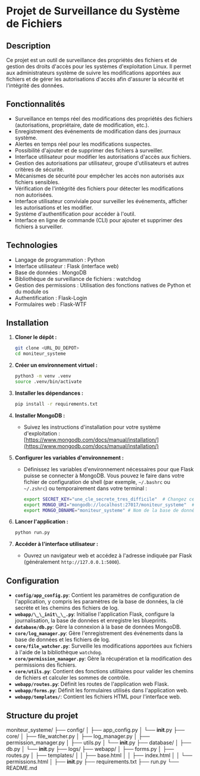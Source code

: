 # Projet de Surveillance du Système de Fichiers

## Description

Ce projet est un outil de surveillance des propriétés des fichiers et de gestion des droits d'accès pour les systèmes d'exploitation Linux. Il permet aux administrateurs système de suivre les modifications apportées aux fichiers et de gérer les autorisations d'accès afin d'assurer la sécurité et l'intégrité des données.

## Fonctionnalités

* Surveillance en temps réel des modifications des propriétés des fichiers (autorisations, propriétaire, date de modification, etc.).
* Enregistrement des événements de modification dans des journaux système.
* Alertes en temps réel pour les modifications suspectes.
* Possibilité d'ajouter et de supprimer des fichiers à surveiller.
* Interface utilisateur pour modifier les autorisations d'accès aux fichiers.
* Gestion des autorisations par utilisateur, groupe d'utilisateurs et autres critères de sécurité.
* Mécanismes de sécurité pour empêcher les accès non autorisés aux fichiers sensibles.
* Vérification de l'intégrité des fichiers pour détecter les modifications non autorisées.
* Interface utilisateur conviviale pour surveiller les événements, afficher les autorisations et les modifier.
* Système d'authentification pour accéder à l'outil.
* Interface en ligne de commande (CLI) pour ajouter et supprimer des fichiers à surveiller.

## Technologies

* Langage de programmation : Python
* Interface utilisateur : Flask (interface web)
* Base de données : MongoDB
* Bibliothèque de surveillance de fichiers : watchdog
* Gestion des permissions : Utilisation des fonctions natives de Python et du module os
* Authentification : Flask-Login
* Formulaires web : Flask-WTF

## Installation

1.  **Cloner le dépôt :**

    ```bash
    git clone <URL_DU_DEPOT>
    cd moniteur_systeme
    ```

2.  **Créer un environnement virtuel :**

    ```bash
    python3 -m venv .venv
    source .venv/bin/activate
    ```

3.  **Installer les dépendances :**

    ```bash
    pip install -r requirements.txt
    ```

4.  **Installer MongoDB :**

    * Suivez les instructions d'installation pour votre système d'exploitation : [https://www.mongodb.com/docs/manual/installation/](https://www.mongodb.com/docs/manual/installation/)

5.  **Configurer les variables d'environnement :**

    * Définissez les variables d'environnement nécessaires pour que Flask puisse se connecter à MongoDB. Vous pouvez le faire dans votre fichier de configuration de shell (par exemple, `~/.bashrc` ou `~/.zshrc`) ou temporairement dans votre terminal :

        ```bash
        export SECRET_KEY="une_cle_secrete_tres_difficile"  # Changez ceci
        export MONGO_URI="mongodb://localhost:27017/moniteur_systeme"  # URI de connexion MongoDB
        export MONGO_DBNAME="moniteur_systeme" # Nom de la base de données
        ```

6.  **Lancer l'application :**

    ```bash
    python run.py
    ```

7.  **Accéder à l'interface utilisateur :**

    * Ouvrez un navigateur web et accédez à l'adresse indiquée par Flask (généralement `http://127.0.0.1:5000`).

## Configuration

* **`config/app_config.py`**: Contient les paramètres de configuration de l'application, y compris les paramètres de la base de données, la clé secrète et les chemins des fichiers de log.
* **`webapp/\_\_init\_\_.py`**: Initialise l'application Flask, configure la journalisation, la base de données et enregistre les blueprints.
* **`database/db.py`**: Gère la connexion à la base de données MongoDB.
* **`core/log_manager.py`**: Gère l'enregistrement des événements dans la base de données et les fichiers de log.
* **`core/file_watcher.py`**: Surveille les modifications apportées aux fichiers à l'aide de la bibliothèque `watchdog`.
* **`core/permission_manager.py`**: Gère la récupération et la modification des permissions des fichiers.
* **`core/utils.py`**: Contient des fonctions utilitaires pour valider les chemins de fichiers et calculer les sommes de contrôle.
* **`webapp/routes.py`**: Définit les routes de l'application web Flask.
* **`webapp/forms.py`**: Définit les formulaires utilisés dans l'application web.
* **`webapp/templates/`**: Contient les fichiers HTML pour l'interface web.

## Structure du projet

moniteur_systeme/
├── config/
│   ├── app_config.py
│   └── __init__.py
├── core/
│   ├── file_watcher.py
│   ├── log_manager.py
│   ├── permission_manager.py
│   ├── utils.py
│   └── __init__.py
├── database/
│   ├── db.py
│   └── __init__.py
├── logs/
├── webapp/
│   ├── forms.py
│   ├── routes.py
│   ├── templates/
│   │   ├── base.html
│   │   ├── index.html
│   │   └── permissions.html
│   ├── __init__.py
├── requirements.txt
├── run.py
└── README.md